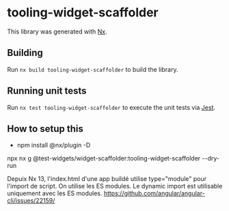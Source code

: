 # tooling-widget-scaffolder

This library was generated with [Nx](https://nx.dev).

## Building

Run `nx build tooling-widget-scaffolder` to build the library.

## Running unit tests

Run `nx test tooling-widget-scaffolder` to execute the unit tests via [Jest](https://jestjs.io).

## How to setup this

- npm install @nx/plugin -D

npx nx g @test-widgets/widget-scaffolder:tooling-widget-scaffolder --dry-run

Depuix Nx 13, l'index.html d'une app buildé utilise type="module" pour l'import de script. On utilise les ES modules. Le dynamic import est utilisable uniquement avec les ES modules.
https://github.com/angular/angular-cli/issues/22159/
